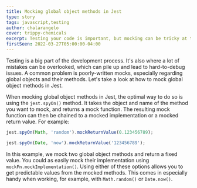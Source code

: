 ```yaml
---
title: Mocking global object methods in Jest
type: story
tags: javascript,testing
author: chalarangelo
cover: trippy-chemicals
excerpt: Testing your code is important, but mocking can be tricky at times. Here's a quick guide on how to mock global object methods in Jest.
firstSeen: 2022-03-27T05:00:00-04:00
---
```


Testing is a big part of the development process. It's also where a lot of mistakes can be overlooked, which can pile up and lead to hard-to-debug issues. A common problem is poorly-written mocks, especially regarding global objects and their methods. Let's take a look at how to mock global object methods in Jest.

When mocking global object methods in Jest, the optimal way to do so is using the `jest.spyOn()` method. It takes the object and name of the method you want to mock, and returns a mock function. The resulting mock function can then be chained to a mocked implementation or a mocked return value. For example:

```js
jest.spyOn(Math, 'random').mockReturnValue(0.123456789);

jest.spyOn(Date, 'now').mockReturnValue('123456789');
```

In this example, we mock two global object methods and return a fixed value. You could as easily mock their implementation using `mockFn.mockImplementation()`. Using either of these options allows you to get predictable values from the mocked methods. This comes in especially handy when working, for example, with `Math.random()` or `Date.now()`.

